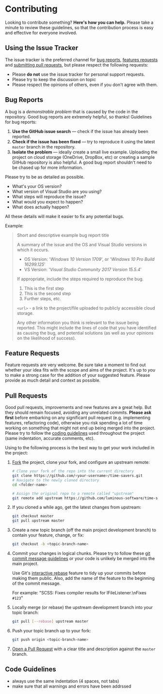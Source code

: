 # Contributing

Looking to contribute something? **Here's how you can help.**
Please take a minute to review these guidelines, so that the contribution
process is easy and effective for everyone involved.

## Using the Issue Tracker

The issue tracker is the preferred channel for
[bug reports](#bug-reports),
[features requests](#feature-requests) and
[submitting pull requests](#pull-requests),
but please respect the following requests:
- Please **do not** use the issue tracker for personal support requests.
- Please try to keep the discussion on topic
- Please respect the opinions of others, even if you don't agree with them.

## Bug Reports

A bug is a _demonstrable problem_ that is caused by the code in the repository.
Good bug reports are extremely helpful, so thanks!
Guidelines for bug reports:
1. **Use the GitHub issue search** &mdash; check if the issue has already been
    reported.
2. **Check if the issue has been fixed** &mdash; try to reproduce it using the
    latest `master` branch in the repository.
3. **Isolate the problem** &mdash; ideally create a small live example.
    Uploading the project on cloud storage (OneDrive, DropBox, etc)
    or creating a sample GitHub repository is also helpful.
A good bug report shouldn't need to be chased up for more information.

Please try to be as detailed as possible. 
- What's your OS version?
- What version of Visual Studio are you using?
- What steps will reproduce the issue? 
- What would you expect to happen?
- What does actually happen?

All these details will make it easier to fix any potential bugs.

Example:

> Short and descriptive example bug report title
>
> A summary of the issue and the OS and Visual Studio versions in which it occurs.
>
> - OS Version: '_Windows 10 Version 1709_', or '_Windows 10 Pro Build 16299.125_'
> - VS Version: '_Visual Studio Community 2017 Version 15.5.4_'
>
> If appropriate, include the steps required to reproduce the bug.
>
> 1. This is the first step
> 2. This is the second step
> 3. Further steps, etc.
>
> `<url>` - a link to the project/file uploaded to publicly accessible cloud storage.
>
> Any other information you think is relevant to the issue being reported.
> This might include the lines of code that you have identified as causing the bug,
> and potential solutions (as well as your opinions on the likelihood of success).

## Feature Requests

Feature requests are very welcome. Be sure take a moment to find out whether your idea
fits with the scope and aims of the project.
It's up to *you* to make a strong case for the addition of your suggested feature.
Please provide as much detail and context as possible.

## Pull Requests

Good pull requests, improvements and new features are a great help.
But they should remain focused, avoiding any unrelated commits.
**Please ask first** before embarking on any significant pull request (e.g.
implementing features, refactoring code), otherwise you risk spending a lot of time
working on something that might not end up being merged into the project.
Please try to follow the [coding guidelines](#code-guidelines) used throughout the
project (same indentation, accurate comments, etc).

Using to the following process is the best way to get your work included in the project:

1. [Fork](http://help.github.com/fork-a-repo/) the project, clone your fork,
    and configure an upstream remote:
    ```bash
    # Clone your fork of the repo into the current directory
    git clone https://github.com/<your-username>/time-savers.git
    # Navigate to the newly cloned directory
    cd <folder-name>
   
    # Assign the original repo to a remote called "upstream"
    git remote add upstream https://github.com/luminous-software/time-savers.git
    ```

2. If you cloned a while ago, get the latest changes from upstream:
    ```bash
    git checkout master
    git pull upstream master
    ```

3. Create a new topic branch (off the main project development branch) to
    contain your feature, change, or fix:
    ```bash
    git checkout -b <topic-branch-name>
    ```

4. Commit your changes in logical chunks. Please try to follow these
    [git commit message guidelines][git-commit-message-guidelines]
    or your code is unlikely be merged into the main project.
   
    Use Git's [interactive rebase][git-interactive-rebase] feature
    to tidy up your commits before making them public.
    Also, add the name of the feature to the beginning of the commit message. 
   
    For example: "SCSS: Fixes compiler results for IFileListener.\nFixes `#123`"

    [git-commit-message-guidelines]: http://tbaggery.com/2008/04/19/a-note-about-git-commit-messages.html
    [git-interactive-rebase]: https://help.github.com/articles/interactive-rebase

5. Locally merge (or rebase) the upstream development branch into your topic branch:
    ```bash
    git pull [--rebase] upstream master
    ```

6. Push your topic branch up to your fork:
    ```bash
    git push origin <topic-branch-name>
    ```

7. [Open a Pull Request][github-pull-request-help] with a clear title and description
    against the `master` branch.

    [github-pull-request-help]: https://help.github.com/articles/using-pull-requests

## Code Guidelines

- always use the same indentation (4 spaces, not tabs)
- make sure that all warnings and errors have been addrssed

[batch-format]: http://visualstudiogallery.msdn.microsoft.com/a7f75c34-82b4-4357-9c66-c18e32b9393e